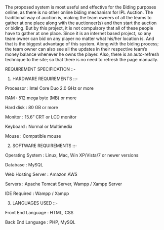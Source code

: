 The proposed system is most useful and effective for the Biding purposes online, as there is no other online biding mechanism for IPL Auction. The traditional way of auction is, making the team owners of all the teams to gather at one place along with the auctioneer(s) and then start the auction or biding. But by this project, it is not compulsory that all of these people have to gather at one place. Since it is an internet based project, so any team owner can bid on any player no matter what his/her location is. And that is the biggest advantage of this system. Along with the biding process; the team owner can also see all the updates in their respective team’s money balance whenever he owns the player. Also, there is an auto-refresh technique to the site; so that there is no need to refresh the page manually.

REQUIREMENT SPECIFICATION ::-
1.    HARDWARE REQUIREMENTS ::-

Processor			: 	Intel Core Duo 2.0 GHz or more

RAM				: 	512 mega byte	 (MB) or more

Hard disk		         	:	80 GB or more

Monitor			        :	15.6” CRT or LCD monitor

Keyboard			        :	Normal or Multimedia

Mouse				:	Compatible mouse


2.    SOFTWARE REQUIREMENTS ::- 

Operating System 		:        Linux, Mac, Win XP/Vista/7 or newer versions

Database               		:        MySQL 

Web Hosting Server	:        Amazon AWS

Servers                  		:        Apache Tomcat Server, Wampp / Xampp Server

IDE Required	      		:        Wampp / Xampp

3.    LANGUAGES USED ::-

Front End Language	:        HTML, CSS

Back End Language		:        PHP, MySQL
